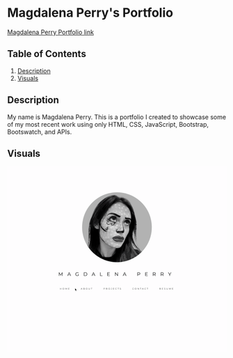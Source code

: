 # Magdalena Perry's Portfolio

[Magdalena Perry Portfolio link](https://magdalenaperry.github.io/magdalena-perry-initial-portfolio/)

## Table of Contents
1. [Description](#Description)
2. [Visuals](#Visuals)

## Description
My name is Magdalena Perry. This is a portfolio I created to showcase some of my most recent work using only HTML, CSS, JavaScript, Bootstrap, Bootswatch, and APIs.

## Visuals
![Magdalena Perry Portfolio image](/assets/images/portfolio.gif)



